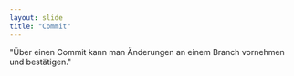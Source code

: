 ```yaml
---
layout: slide
title: "Commit"
---
```

"Über einen Commit kann man Änderungen an einem Branch vornehmen und bestätigen."
